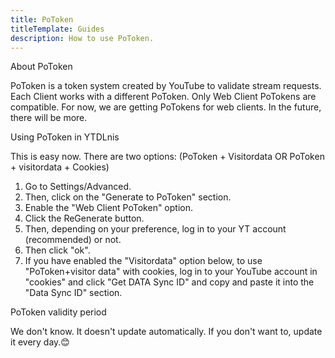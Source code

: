 ```yaml
---
title: PoToken
titleTemplate: Guides
description: How to use PoToken.
---
```


About PoToken

PoToken is a token system created by YouTube to validate stream requests. Each Client works with a different PoToken. Only Web Client PoTokens are compatible. For now, we are getting PoTokens for web clients. In the future, there will be more.

Using PoToken in YTDLnis

This is easy now. There are two options: (PoToken + Visitordata OR PoToken + visitordata + Cookies)

1. Go to Settings/Advanced. 
2. Then, click on the "Generate to PoToken" section. 
3. Enable the "Web Client PoToken" option. 
4. Click the ReGenerate button. 
5. Then, depending on your preference, log in to your YT account (recommended) or not. 
6. Then click "ok". 
7. If you have enabled the "Visitordata" option below, to use "PoToken+visitor data" with cookies, log in to your YouTube account in "cookies" and click "Get DATA Sync ID" and copy and paste it into the "Data Sync ID" section.

PoToken validity period

We don't know. It doesn't update automatically. If you don't want to, update it every day.😊
